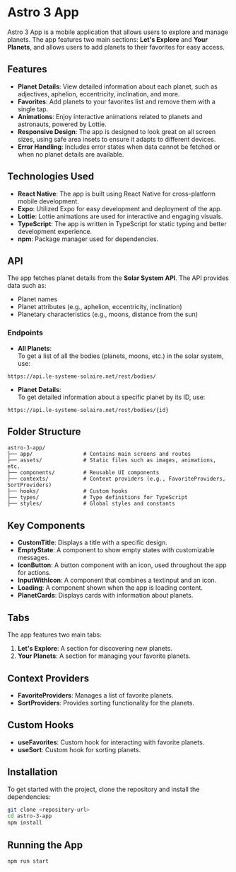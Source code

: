 # Astro 3 App

Astro 3 App is a mobile application that allows users to explore and manage planets. The app features two main sections: **Let's Explore** and **Your Planets**, and allows users to add planets to their favorites for easy access.

## Features

- **Planet Details**: View detailed information about each planet, such as adjectives, aphelion, eccentricity, inclination, and more.
- **Favorites**: Add planets to your favorites list and remove them with a single tap.
- **Animations**: Enjoy interactive animations related to planets and astronauts, powered by Lottie.
- **Responsive Design**: The app is designed to look great on all screen sizes, using safe area insets to ensure it adapts to different devices.
- **Error Handling**: Includes error states when data cannot be fetched or when no planet details are available.

## Technologies Used

- **React Native**: The app is built using React Native for cross-platform mobile development.
- **Expo**: Utilized Expo for easy development and deployment of the app.
- **Lottie**: Lottie animations are used for interactive and engaging visuals.
- **TypeScript**: The app is written in TypeScript for static typing and better development experience.
- **npm**: Package manager used for dependencies.

## API

The app fetches planet details from the **Solar System API**. The API provides data such as:

- Planet names
- Planet attributes (e.g., aphelion, eccentricity, inclination)
- Planetary characteristics (e.g., moons, distance from the sun)

### Endpoints

- **All Planets**:  
  To get a list of all the bodies (planets, moons, etc.) in the solar system, use:
  
```
https://api.le-systeme-solaire.net/rest/bodies/
```


- **Planet Details**:  
To get detailed information about a specific planet by its ID, use:

```
https://api.le-systeme-solaire.net/rest/bodies/{id}
```

## Folder Structure
```
astro-3-app/
├── app/                # Contains main screens and routes
├── assets/             # Static files such as images, animations, etc.
├── components/         # Reusable UI components
├── contexts/           # Context providers (e.g., FavoriteProviders, SortProviders)
├── hooks/              # Custom hooks
├── types/              # Type definitions for TypeScript
├── styles/             # Global styles and constants
```

## Key Components

- **CustomTitle**: Displays a title with a specific design.
- **EmptyState**: A component to show empty states with customizable messages.
- **IconButton**: A button component with an icon, used throughout the app for actions.
- **InputWithIcon**: A component that combines a textinput and an icon.
- **Loading**: A component shown when the app is loading content.
- **PlanetCards**: Displays cards with information about planets.

## Tabs

The app features two main tabs:

1. **Let's Explore**: A section for discovering new planets.
2. **Your Planets**: A section for managing your favorite planets.

## Context Providers

- **FavoriteProviders**: Manages a list of favorite planets.
- **SortProviders**: Provides sorting functionality for the planets.

## Custom Hooks

- **useFavorites**: Custom hook for interacting with favorite planets.
- **useSort**: Custom hook for sorting planets.

## Installation

To get started with the project, clone the repository and install the dependencies:

```bash
git clone <repository-url>
cd astro-3-app
npm install
```

## Running the App

```bash
npm run start
```

